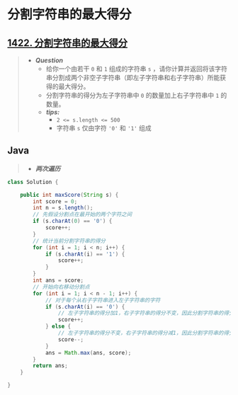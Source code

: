 # 分割字符串的最大得分

## [1422. 分割字符串的最大得分](https://leetcode.cn/problems/maximum-score-after-splitting-a-string/)

> - ***Question***
>   - 给你一个由若干 `0` 和 `1` 组成的字符串 `s` ，请你计算并返回将该字符串分割成两个非空子字符串（即左子字符串和右子字符串）所能获得的最大得分。
>   - 分割字符串的得分为左子字符串中 `0` 的数量加上右子字符串中 `1` 的数量。
>   - ***tips:***
>     - `2 <= s.length <= 500`
>     - 字符串 `s` 仅由字符 `'0'` 和 `'1'` 组成

## Java

> - ***两次遍历***

```java
class Solution {

    public int maxScore(String s) {
        int score = 0;
        int n = s.length();
        // 先假设分割点在最开始的两个字符之间
        if (s.charAt(0) == '0') {
            score++;
        }
        // 统计当前分割字符串的得分
        for (int i = 1; i < n; i++) {
            if (s.charAt(i) == '1') {
                score++;
            }
        }
        int ans = score;
        // 开始向右移动分割点
        for (int i = 1; i < n - 1; i++) {
            // 对于每个从右子字符串进入左子字符串的字符
            if (s.charAt(i) == '0') {
                // 左子字符串的得分加1，右子字符串的得分不变，因此分割字符串的得分加1；
                score++;
            } else {
                // 左子字符串的得分不变，右子字符串的得分减1，因此分割字符串的得分减1。
                score--;
            }
            ans = Math.max(ans, score);
        }
        return ans;
    }

}
```
